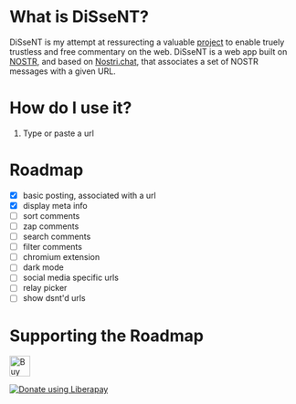 # What is DiSseNT?

DiSseNT is my attempt at ressurecting a valuable [project](https://github.com/gab-ai-inc/gab-dissenter-extension/issues/117) to enable truely trustless and free commentary on the web. DiSseNT is a web app built on [NOSTR](https://github.com/nostr-protocol/nostr), and based on [Nostri.chat](https://github.com/pablof7z/nostr-chat-widget), that associates a set of NOSTR messages with a given URL.

# How do I use it?
1. Type or paste a url

# Roadmap
- [x] basic posting, associated with a url
- [x] display meta info 
- [ ] sort comments
- [ ] zap comments
- [ ] search comments
- [ ] filter comments
- [ ] chromium extension
- [ ] dark mode
- [ ] social media specific urls
- [ ] relay picker
- [ ] show dsnt'd urls

# Supporting the Roadmap

<a href='https://ko-fi.com/O4O1OZX1V' target='_blank'><img height='36' style='border:0px;height:36px;' src='https://storage.ko-fi.com/cdn/kofi2.png?v=3' border='0' alt='Buy Me a Coffee at ko-fi.com' /></a>

<a href="https://liberapay.com/spencer.flagg/donate"><img alt="Donate using Liberapay" src="https://liberapay.com/assets/widgets/donate.svg"></a>
